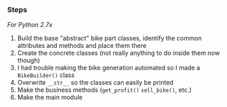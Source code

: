 ### Steps

*For Python 2.7x*

1. Build the base "abstract" bike part classes, identify the common attributes and methods and place them there
1. Create the concrete classes (not really anything to do inside them now though)
1. I had trouble making the bike generation automated so I made a `BikeBuilder()` class
1. Overwrite `__str__` so the classes can easily be printed
1. Make the business methods (`get_profit()` `sell_bike()`, etc.)
1. Make the main module